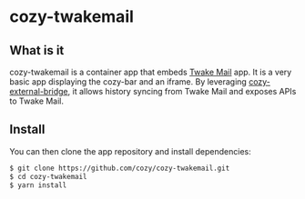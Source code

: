 # cozy-twakemail

## What is it

cozy-twakemail is a container app that embeds [Twake Mail](https://github.com/linagora/tmail-flutter) app. It is a very basic app displaying the cozy-bar and an iframe. By leveraging [cozy-external-bridge](https://github.com/cozy/cozy-libs/tree/master/packages/cozy-external-bridge), it allows history syncing from Twake Mail and exposes APIs to Twake Mail.

## Install

You can then clone the app repository and install dependencies:

```sh
$ git clone https://github.com/cozy/cozy-twakemail.git
$ cd cozy-twakemail
$ yarn install
```
